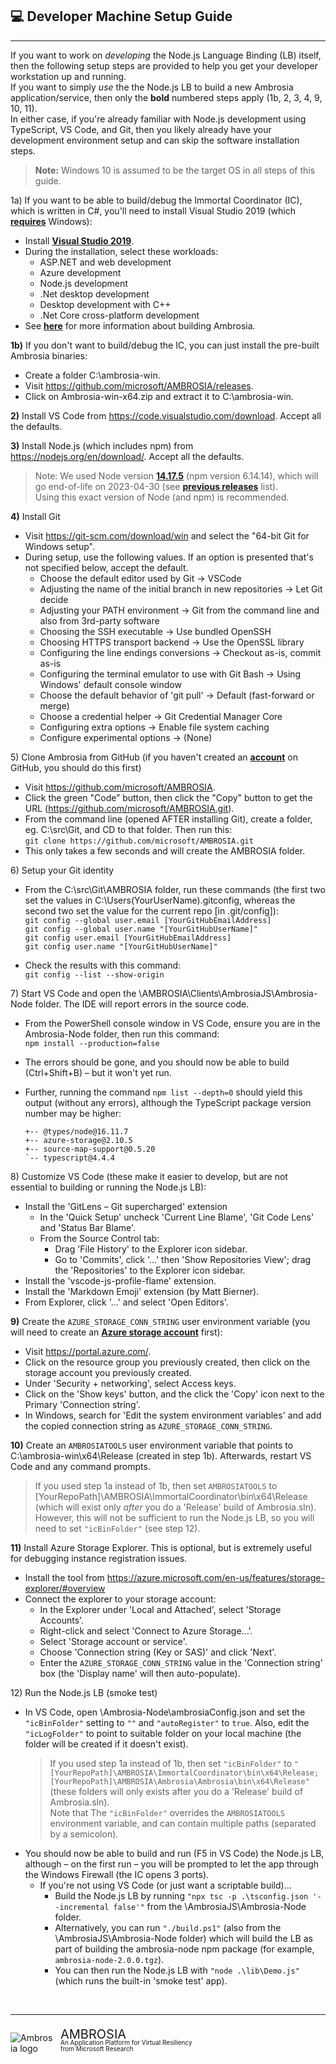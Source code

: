 <!-- Note: If using VS Code, install the "bierner.markdown-emoji" extension in order to see emoji's in the built-in MarkDown preview window. -->
## :computer: Developer Machine Setup Guide
----
If you want to work on _developing_ the Node.js Language Binding (LB) itself, then the following setup steps are provided to help you get your developer workstation up and running.<br/>
If you want to simply _use_ the the Node.js LB to build a new Ambrosia application/service, then only the **bold** numbered steps apply (1b, 2, 3, 4, 9, 10, 11).<br/>
In either case, if you're already familiar with Node.js development using TypeScript, VS Code, and Git, then you likely already have your development environment setup and can skip the software installation steps.<br/>

> **Note:** Windows 10 is assumed to be the target OS in all steps of this guide.

1a&#41; If you want to be able to build/debug the Immortal Coordinator (IC), which is written in C#, you'll need to install Visual Studio 2019 (which **[requires](https://docs.microsoft.com/en-us/visualstudio/releases/2019/system-requirements)** Windows):

- Install **[Visual Studio 2019](https://visualstudio.microsoft.com/vs/)**.
- During the installation, select these workloads:
  - ASP&#46;NET and web development
  - Azure development
  - Node.js development
  - .Net desktop development
  - Desktop development with C++
  - .Net Core cross-platform development
- See **[here](https://github.com/Microsoft/AMBROSIA/tree/master/CONTRIBUTING)** for more information about building Ambrosia.

**1b&#41;** If you don't want to build/debug the IC, you can just install the pre-built Ambrosia binaries:<br/>
 - Create a folder C:\ambrosia-win.
 - Visit https://github.com/microsoft/AMBROSIA/releases.
 - Click on Ambrosia-win-x64.zip and extract it to C:\ambrosia-win.

**2&#41;** Install VS Code from https://code.visualstudio.com/download. Accept all the defaults.

**3&#41;** Install Node.js (which includes npm) from https://nodejs.org/en/download/. Accept all the defaults.
  > Note: We used Node version **[14.17.5](https://nodejs.org/download/release/v14.17.5/)** (npm version 6.14.14), which will go end-of-life on 2023-04-30 (see **[previous releases](https://nodejs.org/en/download/releases/)** list).<br/>
    Using this exact version of Node (and npm) is recommended.

**4&#41;** Install Git
  - Visit https://git-scm.com/download/win and select the "64-bit Git for Windows setup".
  - During setup, use the following values. If an option is presented that's not specified below, accept the default.
    - Choose the default editor used by Git &#x2192; VSCode
    - Adjusting the name of the initial branch in new repositories &#x2192; Let Git decide
    - Adjusting your PATH environment &#x2192; Git from the command line and also from 3rd-party software
    - Choosing the SSH executable &#x2192; Use bundled OpenSSH
    - Choosing HTTPS transport backend &#x2192; Use the OpenSSL library
    - Configuring the line endings conversions &#x2192; Checkout as-is, commit as-is
    - Configuring the terminal emulator to use with Git Bash &#x2192; Using Windows' default console window
    - Choose the default behavior of 'git pull' &#x2192; Default (fast-forward or merge)
    - Choose a credential helper &#x2192; Git Credential Manager Core
    - Configuring extra options &#x2192; Enable file system caching
    - Configure experimental options &#x2192; (None)

5&#41; Clone Ambrosia from GitHub (if you haven't created an **[account](https://github.com/join)** on GitHub, you should do this first)
- Visit https://github.com/microsoft/AMBROSIA.
- Click the green "Code” button, then click the "Copy" button to get the URL (https://github.com/microsoft/AMBROSIA.git).
- From the command line (opened AFTER installing Git), create a folder, eg. C:\src\Git, and CD to that folder. Then run this:<br/>
````git clone https://github.com/microsoft/AMBROSIA.git````
- This only takes a few seconds and will create the AMBROSIA folder.

6&#41; Setup your Git identity

- From the C:\src\Git\AMBROSIA folder, run these commands (the first two set the values in C:\Users\(YourUserName)\.gitconfig, whereas the second two set the value for the current repo [in .git/config]):<br/>
`git config --global user.email [YourGitHubEmailAddress]`<br/>
`git config --global user.name "[YourGitHubUserName]"`<br/>
`git config user.email [YourGitHubEmailAddress]`<br/>
`git config user.name "[YourGitHubUserName]"`<br/>

- Check the results with this command:<br/>
````git config --list --show-origin````

7&#41; Start VS Code and open the \AMBROSIA\Clients\AmbrosiaJS\Ambrosia-Node folder. The IDE will report errors in the source code.

- From the PowerShell console window in VS Code, ensure you are in the Ambrosia-Node folder, then run this command:<br/>
  `npm install --production=false`

- The errors should be gone, and you should now be able to build (Ctrl+Shift+B) – but it won't yet run.
- Further, running the command `npm list --depth=0` should yield this output (without any errors), although the TypeScript package version number may be higher:
    ````
    +-- @types/node@16.11.7
    +-- azure-storage@2.10.5
    +-- source-map-support@0.5.20
    `-- typescript@4.4.4    
    ````
8&#41; Customize VS Code (these make it easier to develop, but are not essential to building or running the Node.js LB):
- Install the 'GitLens &ndash; Git supercharged' extension
  - In the 'Quick Setup' uncheck 'Current Line Blame', 'Git Code Lens' and 'Status Bar Blame'.
  - From the Source Control tab:
    - Drag 'File History' to the Explorer icon sidebar.
    - Go to 'Commits', click '…' then 'Show Repositories View'; drag the 'Repositories' to the Explorer icon sidebar.
- Install the 'vscode-js-profile-flame' extension.
- Install the 'Markdown Emoji' extension (by Matt Bierner).
- From Explorer, click '…' and select 'Open Editors'.

**9&#41;** Create the `AZURE_STORAGE_CONN_STRING` user environment variable (you will need to create an **[Azure storage account](https://docs.microsoft.com/en-us/azure/storage/common/storage-account-create?tabs=azure-portal)** first):

- Visit https://portal.azure.com/.
- Click on the resource group you previously created, then click on the storage account you previously created.
- Under 'Security + networking', select Access keys.
- Click on the 'Show keys' button, and the click the 'Copy' icon next to the Primary 'Connection string'.
- In Windows, search for 'Edit the system environment variables' and add the copied connection string as `AZURE_STORAGE_CONN_STRING`.

**10&#41;** Create an `AMBROSIATOOLS` user environment variable that points to C:\ambrosia-win\x64\Release (created in step 1b). Afterwards, restart VS Code and any command prompts.
> If you used step 1a instead of 1b, then set `AMBROSIATOOLS` to [YourRepoPath]\AMBROSIA\ImmortalCoordinator\bin\x64\Release (which will exist only _after_ you do a 'Release' build of Ambrosia.sln). However, this will not be sufficient to run the Node.js LB, so you will need to set `"icBinFolder"` (see step 12).

**11&#41;** Install Azure Storage Explorer. This is optional, but is extremely useful for debugging instance registration issues.
- Install the tool from https://azure.microsoft.com/en-us/features/storage-explorer/#overview
- Connect the explorer to your storage account:
  - In the Explorer under 'Local and Attached', select  'Storage Accounts'.
  - Right-click and select 'Connect to Azure Storage...'.
  - Select 'Storage account or service'.
  - Choose 'Connection string (Key or SAS)' and click 'Next'.
  - Enter the `AZURE_STORAGE_CONN_STRING` value in the 'Connection string' box (the 'Display name' will then auto-populate).

12&#41; Run the Node.js LB (smoke test)
- In VS Code, open \Ambrosia-Node\ambrosiaConfig.json and set the `"icBinFolder"` setting to `""` and `"autoRegister"` to `true`. Also, edit the `"icLogFolder"` to point to suitable folder on your local machine (the folder will be created if it doesn't exist).
  > If you used step 1a instead of 1b, then set `"icBinFolder"` to `"[YourRepoPath]\AMBROSIA\ImmortalCoordinator\bin\x64\Release;[YourRepoPath]\AMBROSIA\Ambrosia\Ambrosia\bin\x64\Release"` (these folders will only exists after you do a 'Release' build of Ambrosia.sln).<br/>
  Note that The `"icBinFolder"` overrides the `AMBROSIATOOLS` environment variable, and can contain multiple paths (separated by a semicolon).
- You should now be able to build and run (F5 in VS Code) the Node.js LB, although – on the first run – you will be prompted to let the app through the Windows Firewall (the IC opens 3 ports).
  - If you're not using VS Code (or just want a scriptable build)...
    - Build the Node.js LB by running `"npx tsc -p .\tsconfig.json '--incremental false'"` from the \AmbrosiaJS\Ambrosia-Node folder.
    - Alternatively, you can run `"./build.ps1"` (also from the \AmbrosiaJS\Ambrosia-Node folder) which will build the LB as part of building the ambrosia-node npm package (for example, `ambrosia-node-2.0.0.tgz`).
    - You can then run the Node.js LB with `"node .\lib\Demo.js"` (which runs the built-in 'smoke test' app).

&nbsp;

---
<div>
<!-- PNG converted from SVG (from https://iconcloud.design/browse/Azure%20Icons/Networking/e8b50c8ac-de64dd68d) using Paint3D -->
<!-- Slighty convoluted to make it work in both VSCode and ADO -->
<div style="width: 70px; height: 70px; float: left; padding-right: 10px">

![Ambrosia logo](images/ambrosia_logo.png)

</div>
    <div style="font-size:20px; padding-top:5px">
        <a style="color:inherit; text-decoration: none" href="https://github.com/microsoft/AMBROSIA#ambrosia-robust-distributed-programming-made-easy-and-efficient">AMBROSIA</a>
    </div>
    <div style="font-size:10px; margin-top:-5px;">An Application Platform for Virtual Resiliency</div>
    <div style="font-size:10px; margin-top:-2px;">from Microsoft Research</div>
</div>